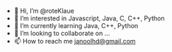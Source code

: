 - 👋 Hi, I’m @roteKlaue
- 👀 I’m interested in Javascript, Java, C, C++, Python
- 🌱 I’m currently learning Java, C++, Python
- 💞️ I’m looking to collaborate on ...
- 📫 How to reach me janoolhd@gmail.com

<!---
roteKlaue/roteKlaue is a ✨ special ✨ repository because its `README.md` (this file) appears on your GitHub profile.
You can click the Preview link to take a look at your changes.
--->
